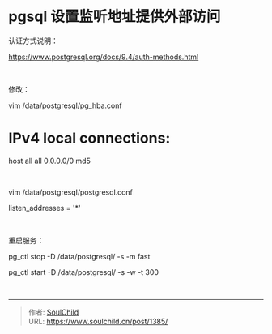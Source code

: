 # pgsql 设置监听地址提供外部访问

<!--more-->
认证方式说明：

https://www.postgresql.org/docs/9.4/auth-methods.html

&nbsp;

修改：

vim /data/postgresql/pg_hba.conf

# IPv4 local connections:
host all all 0.0.0.0/0 md5

&nbsp;

vim /data/postgresql/postgresql.conf

listen_addresses = '*'

&nbsp;

重启服务：

pg_ctl stop -D /data/postgresql/ -s -m fast

pg_ctl start -D /data/postgresql/ -s -w -t 300

&nbsp;


---

> 作者: [SoulChild](https://www.soulchild.cn)  
> URL: https://www.soulchild.cn/post/1385/  

